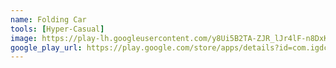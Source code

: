 ```yaml
---
name: Folding Car
tools: [Hyper-Casual]
image: https://play-lh.googleusercontent.com/y8Ui5B2TA-ZJR_lJr4lF-n8DxKKffmnyh2E1uF8Kxsa0g2-vXH17HkUuEVQ2ccwGzK8=s256-rw
google_play_url: https://play.google.com/store/apps/details?id=com.igdclub.foldingcar
---
```

